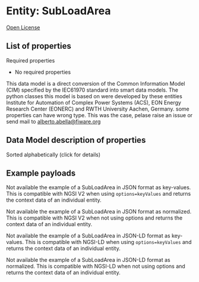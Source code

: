 Entity: SubLoadArea  
===================  
[Open License](https://github.com/smart-data-models//dataModel.EnergyCIM/blob/master/SubLoadArea/LICENSE.md)  

## List of properties  

Required properties  
- No required properties    
This data model is a direct conversion of the Common Information Model (CIM) specified by the IEC61970 standard into smart data models. The python classes this model is based on were developed by these entities Institute for Automation of Complex Power Systems (ACS), EON Energy Research Center (EONERC) and RWTH University Aachen, Germany. some properties can have wrong type. This was the case, pelase raise an issue or send mail to alberto.abella@fiware.org  
## Data Model description of properties  
Sorted alphabetically (click for details)  
## Example payloads    
Not available the example of a SubLoadArea in JSON format as key-values. This is compatible with NGSI V2 when  using `options=keyValues` and returns the context data of an individual entity.  
Not available the example of a SubLoadArea in JSON format as normalized. This is compatible with NGSI V2 when not using options and returns the context data of an individual entity.  
Not available the example of a SubLoadArea in JSON-LD format as key-values. This is compatible with NGSI-LD when  using `options=keyValues` and returns the context data of an individual entity.  
Not available the example of a SubLoadArea in JSON-LD format as normalized. This is compatible with NGSI-LD when not using options and returns the context data of an individual entity.  

